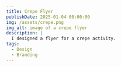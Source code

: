 ```yaml
---
title: Crepe Flyer
publishDate: 2025-01-04 00:00:00
img: /assets/crepe.png
img_alt: image of a crepe flyer
description: |
  I designed a flyer for a crepe activity.
tags:
  - Design
  - Branding
---
```

